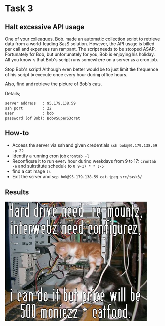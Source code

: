 # Task 3

## Halt excessive API usage

One of your colleagues, Bob, made an automatic collection script to retrieve data from a world-leading SaaS solution. However, the API usage is billed per call and expenses run rampant. The script needs to be stopped ASAP. Fortunately for Bob, but unfortunately for you, Bob is enjoying his holiday. All you know is that Bob's script runs somewhere on a server as a cron job.

Stop Bob's script! Although even better would be to just limit the frequence of his script to execute once every hour during office hours.

Also, find and retrieve the picture of Bob's cats.

Details;
```
server address   : 95.179.138.59
ssh port         : 22
user             : bob
password (of Bob): Bob@SuperS3cret
```


## How-to

- Access the server via ssh and given credentials `ssh bob@95.179.138.59 -p 22`
- Identify a running cron job `crontab -l`
- Reconfigure it to run every hour during weekdays from 9 to 17: `crontab -e` and substitute schedule to `0 9-17 * * 1-5`
- find a cat image `ls`
- Exit the server and `scp bob@95.179.138.59:cat.jpeg src/task3/`


## Results

![](cat.jpeg)

